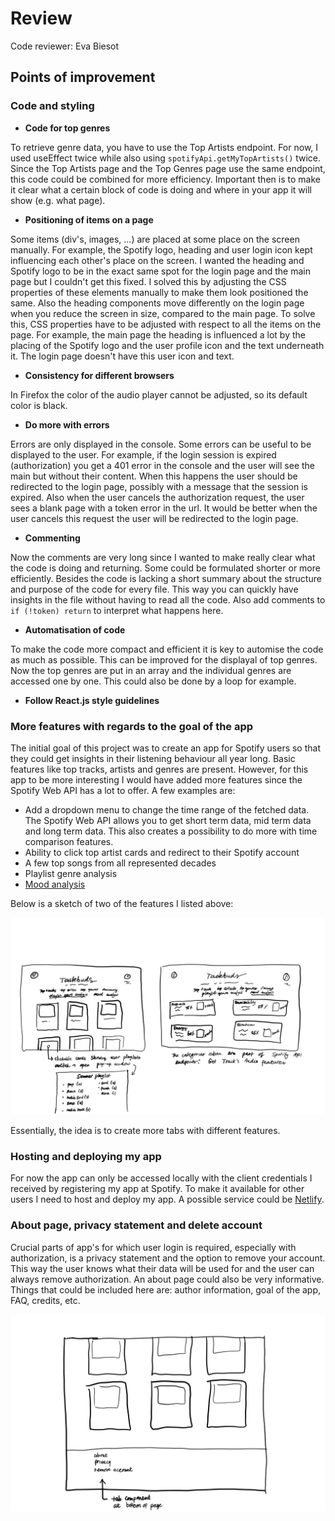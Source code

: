 # Review
Code reviewer: Eva Biesot

## Points of improvement

### Code and styling
* **Code for top genres**

To retrieve genre data, you have to use the Top Artists endpoint. For now, I used useEffect twice while also using `spotifyApi.getMyTopArtists()` twice. Since the Top Artists page and the Top Genres page use the same endpoint, this code could be combined for more efficiency. Important then is to make it clear what a certain block of code is doing and where in your app it will show (e.g. what page).

* **Positioning of items on a page**

Some items (div's, images, ...) are placed at some place on the screen manually. For example, the Spotify logo, heading and user login icon kept influencing each other's place on the screen. I wanted the heading and Spotify logo to be in the exact same spot for the login page and the main page but I couldn't get this fixed. I solved this by adjusting the CSS properties of these elements manually to make them look positioned the same. Also the heading components move differently on the login page when you reduce the screen in size, compared to the main page. To solve this, CSS properties have to be adjusted with respect to all the items on the page. For example, the main page the heading is influenced a lot by the placing of the Spotify logo and the user profile icon and the text underneath it. The login page doesn't have this user icon and text. 

* **Consistency for different browsers**

In Firefox the color of the audio player cannot be adjusted, so its default color is black.

* **Do more with errors**

Errors are only displayed in the console. Some errors can be useful to be displayed to the user. For example, if the login session is expired (authorization) you get a 401 error in the console and the user will see the main but without their content. When this happens the user should be redirected to the login page, possibly with a message that the session is expired. Also when the user cancels the authorization request, the user sees a blank page with a token error in the url. It would be better when the user cancels this request the user will be redirected to the login page.

* **Commenting**

Now the comments are very long since I wanted to make really clear what the code is doing and returning. Some could be formulated shorter or more efficiently. Besides the code is lacking a short summary about the structure and purpose of the code for every file. This way you can quickly have insights in the file without having to read all the code. Also add comments to `if (!token) return` to interpret what happens here.

* **Automatisation of code**

To make the code more compact and efficient it is key to automise the code as much as possible. This can be improved for the displayal of top genres. Now the top genres are put in an array and the individual genres are accessed one by one. This could also be done by a loop for example.

* **Follow React.js style guidelines**

### More features with regards to the goal of the app
The initial goal of this project was to create an app for Spotify users so that they could get insights in their listening behaviour all year long. Basic features like top tracks, artists and genres are present. However, for this app to be more interesting I would have added more features since the Spotify Web API has a lot to offer. A few examples are:

* Add a dropdown menu to change the time range of the fetched data. The Spotify Web API allows you to get short term data, mid term data and long term data. This also creates a possibility to do more with time comparison features.
* Ability to click top artist cards and redirect to their Spotify account
* A few top songs from all represented decades
* Playlist genre analysis
* [Mood analysis](https://developer.spotify.com/documentation/web-api/reference/#/operations/get-audio-features)

Below is a sketch of two of the features I listed above:

<img src="doc/review_suggestion2.jpg">

Essentially, the idea is to create more tabs with different features. 

### Hosting and deploying my app
For now the app can only be accessed locally with the client credentials I received by registering my app at Spotify. To make it available for other users I need to host and deploy my app. A possible service could be [Netlify](https://www.netlify.com/). 

### About page, privacy statement and delete account
Crucial parts of app's for which user login is required, especially with authorization, is a privacy statement and the option to remove your account. This way the user knows what their data will be used for and the user can always remove authorization. An about page could also be very informative. Things that could be included here are: author information, goal of the app, FAQ, credits, etc. 

<img src="doc/review_suggestion1.jpg">